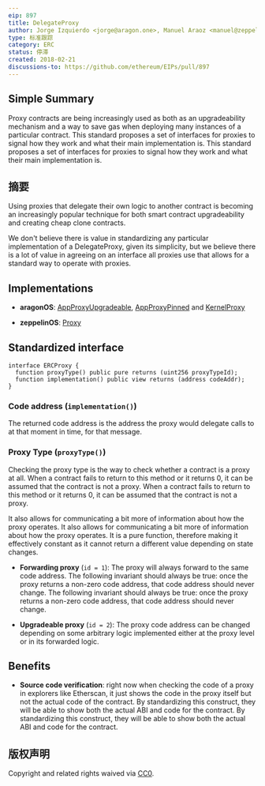 ```yaml
---
eip: 897
title: DelegateProxy
author: Jorge Izquierdo <jorge@aragon.one>, Manuel Araoz <manuel@zeppelin.solutions>
type: 标准跟踪
category: ERC
status: 停滞
created: 2018-02-21
discussions-to: https://github.com/ethereum/EIPs/pull/897
---
```


## Simple Summary
Proxy contracts are being increasingly used as both as an upgradeability mechanism and a way to save gas when deploying many instances of a particular contract. This standard proposes a set of interfaces for proxies to signal how they work and what their main implementation is. This standard proposes a set of interfaces for proxies to signal how they work and what their main implementation is.

## 摘要
Using proxies that delegate their own logic to another contract is becoming an increasingly popular technique for both smart contract upgradeability and creating cheap clone contracts.

We don't believe there is value in standardizing any particular implementation of a DelegateProxy, given its simplicity, but we believe there is a lot of value in agreeing on an interface all proxies use that allows for a standard way to operate with proxies.

## Implementations

- **aragonOS**: [AppProxyUpgradeable](https://github.com/aragon/aragonOS/blob/master/contracts/apps/AppProxyUpgradeable.sol), [AppProxyPinned](https://github.com/aragon/aragonOS/blob/master/contracts/apps/AppProxyPinned.sol) and [KernelProxy](https://github.com/aragon/aragonOS/blob/master/contracts/kernel/KernelProxy.sol)

- **zeppelinOS**: [Proxy](https://github.com/zeppelinos/labs/blob/2da9e859db81a61f2449d188e7193788ca721c65/upgradeability_ownership/contracts/Proxy.sol)

## Standardized interface

```solidity
interface ERCProxy {
  function proxyType() public pure returns (uint256 proxyTypeId);
  function implementation() public view returns (address codeAddr);
}
```

### Code address (`implementation()`)
The returned code address is the address the proxy would delegate calls to at that moment in time, for that message.

### Proxy Type (`proxyType()`)

Checking the proxy type is the way to check whether a contract is a proxy at all. When a contract fails to return to this method or it returns 0, it can be assumed that the contract is not a proxy. When a contract fails to return to this method or it returns 0, it can be assumed that the contract is not a proxy.

It also allows for communicating a bit more of information about how the proxy operates. It also allows for communicating a bit more of information about how the proxy operates. It is a pure function, therefore making it effectively constant as it cannot return a different value depending on state changes.

- **Forwarding proxy** (`id = 1`): The proxy will always forward to the same code address. The following invariant should always be true: once the proxy returns a non-zero code address, that code address should never change. The following invariant should always be true: once the proxy returns a non-zero code address, that code address should never change.

- **Upgradeable proxy** (`id = 2`): The proxy code address can be changed depending on some arbitrary logic implemented either at the proxy level or in its forwarded logic.

## Benefits

- **Source code verification**: right now when checking the code of a proxy in explorers like Etherscan, it just shows the code in the proxy itself but not the actual code of the contract. By standardizing this construct, they will be able to show both the actual ABI and code for the contract. By standardizing this construct, they will be able to show both the actual ABI and code for the contract.

## 版权声明
Copyright and related rights waived via [CC0](../LICENSE.md).
